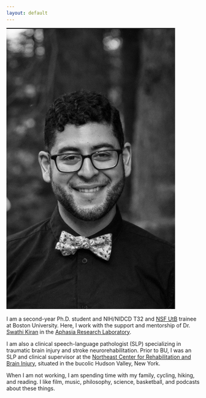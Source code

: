 ```yaml
---
layout: default
---
```


<img class="profile-picture" src="image-2.jpeg">

I am a second-year Ph.D. student and NIH/NIDCD T32 and [NSF UtB](https://www.bu.edu/neurophotonics-nrt/) trainee at Boston University. Here, I work with the support and mentorship of Dr. [Swathi Kiran](https://www.bu.edu/sargent/profile/swathi-kiran-ph-d-ccc-slp/) in the [Aphasia Research Laboratory](https://www.bu.edu/aphasiaresearch/).

I am also a clinical speech-language pathologist (SLP) specializing in traumatic brain injury and stroke neurorehabilitation. Prior to BU, I was an SLP and clinical supervisor at the [Northeast Center for Rehabilitation and Brain Injury](http://www.northeastcenter.com), situated in the bucolic Hudson Valley, New York.

When I am not working, I am spending time with my family, cycling, hiking, and reading. I like film, music, philosophy, science, basketball, and podcasts about these things.
